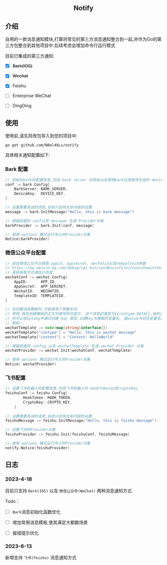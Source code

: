 <h2 align='center'>Notify</h2>

## 介绍

自用的一款消息通知模块,打算将常见的第三方消息通知整合到一起,并作为Go的第三方包整合到其他项目中.后续考虑会增加命令行运行模式

目前已集成的第三方通知:

- [x] ~~Bark(IOS)~~

- [x] ~~Wechat~~
- [x] Feishu
- [ ] Enterprise WeChat
- [ ] DingDing



## 使用

使用前,请先将改包导入到您的项目中:

```
go get github.com/N0el4kLs/notify
```



具体相关通知配置如下:

### Bark 配置

```go
// 初始化bark的配置信息,包括 bark server 的地址以及使用bark应用程序生成的 devicekey
conf := bark.Config{
	BarkServer: BARK_SERVER,
	DeviceKey:  DEVICE_KEY,
}

// 设置需要发送的消息,目前只支持文本内容的设置
message := bark.InitMessage("Hello, this is bark message")

// 根据前面的 conf以及 messgae 生成 Provider对象
barkProvider := bark.Init(conf, message)

// 使用 options 模式运行传入的Provider对象
Notice(barkProvider)
```



### 微信公众平台配置

```go
// 前往微信公众平台获取 appid, appsecret, wechatid以及tempalteid参数
// https://mp.weixin.qq.com/debug/cgi-bin/sandboxinfo?action=showinfo&t=sandbox/
// 具体获取方式请自行百度
wechatConf := wechat.Config{
	AppID:      APP_ID,
	AppSecret:  APP_SERCRET,
	WechatID:   WECHATID,
	TemplateID: TEMPLATEID,
}

// 在创建消息模板时,可能使用了参数形式,
// 举例,我在创建模板的正文中填写的内容为  这个消息的类型为{{contype.DATA}},他的正文如下:{{content.DATA}}
// 你可以在Golang中通过创建 map 类型,以键key为模板的变量名, 值value为对应变量名填充的值
// 例如:
wechatTemplate := make(map[string]interface{})
wechatTemplate["contype"] = "Hello, this is wechat message"
wechatTemplate["content"] = "Content: HelloWorld"

// 根据前面的 config 以及 wechatTemplate 生成 wechat Provider 对象
wechatProvider := wechat.Init(wechatConf, wechatTemplate)

// 使用 options 模式运行传入的Provider对象
Notice( wechatProvider)
```

### 飞书配置

```go
// 设置飞书机器人的配置信息,包括飞书机器人的 HookToken以及CryptoKey
feishuConf := feishu.Config{
		HookToken: HOOK_TOKEN,
		CryptoKey: CRYPTO_KEY,
	}
	
// 设置需要发送的消息,目前只支持文本内容的设置	
feishuMessage := feishu.InitMessage("Hello, this is feishu message")

// 创建飞书的Provider对象
feishuProvider := feishu.Init(feishuConf, feishuMessage)

// 使用 options 模式运行传入的Provider对象
notify.Notice(feishuProvider)
```



## 日志

### 2023-4-18

目前只支持 `Bark(IOS)` 以及 `微信公众号(WeChat)` 两种消息通知方式.

Todo：

- [ ] `Bark`消息初始化函数优化
- [ ] 增加常用消息模板,使其满足大都数场景
- [ ] 报错提示优化


### 2023-6-13

新增支持 `飞书(Feishu)` 消息通知方式